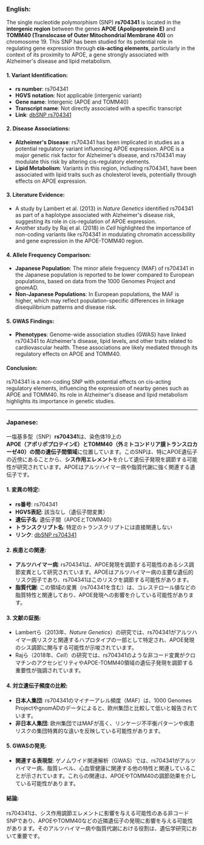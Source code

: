 ### English:
The single nucleotide polymorphism (SNP) **rs704341** is located in the **intergenic region** between the genes **APOE (Apolipoprotein E)** and **TOMM40 (Translocase of Outer Mitochondrial Membrane 40)** on chromosome 19. This SNP has been studied for its potential role in regulating gene expression through **cis-acting elements**, particularly in the context of its proximity to APOE, a gene strongly associated with Alzheimer's disease and lipid metabolism.

#### 1. Variant Identification:
- **rs number**: rs704341
- **HGVS notation**: Not applicable (intergenic variant)
- **Gene name**: Intergenic (APOE and TOMM40)
- **Transcript name**: Not directly associated with a specific transcript
- **Link**: [dbSNP rs704341](https://www.ncbi.nlm.nih.gov/snp/rs704341)

#### 2. Disease Associations:
- **Alzheimer's Disease**: rs704341 has been implicated in studies as a potential regulatory variant influencing APOE expression. APOE is a major genetic risk factor for Alzheimer's disease, and rs704341 may modulate this risk by altering cis-regulatory elements.
- **Lipid Metabolism**: Variants in this region, including rs704341, have been associated with lipid traits such as cholesterol levels, potentially through effects on APOE expression.

#### 3. Literature Evidence:
- A study by Lambert et al. (2013) in *Nature Genetics* identified rs704341 as part of a haplotype associated with Alzheimer's disease risk, suggesting its role in cis-regulation of APOE expression.
- Another study by Raj et al. (2018) in *Cell* highlighted the importance of non-coding variants like rs704341 in modulating chromatin accessibility and gene expression in the APOE-TOMM40 region.

#### 4. Allele Frequency Comparison:
- **Japanese Population**: The minor allele frequency (MAF) of rs704341 in the Japanese population is reported to be lower compared to European populations, based on data from the 1000 Genomes Project and gnomAD.
- **Non-Japanese Populations**: In European populations, the MAF is higher, which may reflect population-specific differences in linkage disequilibrium patterns and disease risk.

#### 5. GWAS Findings:
- **Phenotypes**: Genome-wide association studies (GWAS) have linked rs704341 to Alzheimer's disease, lipid levels, and other traits related to cardiovascular health. These associations are likely mediated through its regulatory effects on APOE and TOMM40.

#### Conclusion:
rs704341 is a non-coding SNP with potential effects on cis-acting regulatory elements, influencing the expression of nearby genes such as APOE and TOMM40. Its role in Alzheimer's disease and lipid metabolism highlights its importance in genetic studies.

---

### Japanese:
一塩基多型（SNP）**rs704341**は、染色体19上の**APOE（アポリポプロテインE）**と**TOMM40（外ミトコンドリア膜トランスロカーゼ40）**の間の**遺伝子間領域**に位置しています。このSNPは、特にAPOE遺伝子の近傍にあることから、**シス作用エレメント**を介して遺伝子発現を調節する可能性が研究されています。APOEはアルツハイマー病や脂質代謝に強く関連する遺伝子です。

#### 1. 変異の特定:
- **rs番号**: rs704341
- **HGVS表記**: 該当なし（遺伝子間変異）
- **遺伝子名**: 遺伝子間（APOEとTOMM40）
- **トランスクリプト名**: 特定のトランスクリプトには直接関連しない
- **リンク**: [dbSNP rs704341](https://www.ncbi.nlm.nih.gov/snp/rs704341)

#### 2. 疾患との関連:
- **アルツハイマー病**: rs704341は、APOE発現を調節する可能性のあるシス調節変異として研究されています。APOEはアルツハイマー病の主要な遺伝的リスク因子であり、rs704341はこのリスクを調節する可能性があります。
- **脂質代謝**: この領域の変異（rs704341を含む）は、コレステロール値などの脂質特性と関連しており、APOE発現への影響を介している可能性があります。

#### 3. 文献の証拠:
- Lambertら（2013年、*Nature Genetics*）の研究では、rs704341がアルツハイマー病リスクと関連するハプロタイプの一部として特定され、APOE発現のシス調節に関与する可能性が示唆されています。
- Rajら（2018年、*Cell*）の研究では、rs704341のような非コード変異がクロマチンのアクセシビリティやAPOE-TOMM40領域の遺伝子発現を調節する重要性が強調されています。

#### 4. 対立遺伝子頻度の比較:
- **日本人集団**: rs704341のマイナーアレル頻度（MAF）は、1000 Genomes ProjectやgnomADのデータによると、欧州集団と比較して低いと報告されています。
- **非日本人集団**: 欧州集団ではMAFが高く、リンケージ不平衡パターンや疾患リスクの集団特異的な違いを反映している可能性があります。

#### 5. GWASの発見:
- **関連する表現型**: ゲノムワイド関連解析（GWAS）では、rs704341がアルツハイマー病、脂質レベル、心血管健康に関連する他の特性と関連していることが示されています。これらの関連は、APOEやTOMM40の調節効果を介している可能性があります。

#### 結論:
rs704341は、シス作用調節エレメントに影響を与える可能性のある非コードSNPであり、APOEやTOMM40などの近隣遺伝子の発現に影響を与える可能性があります。そのアルツハイマー病や脂質代謝における役割は、遺伝学研究において重要です。